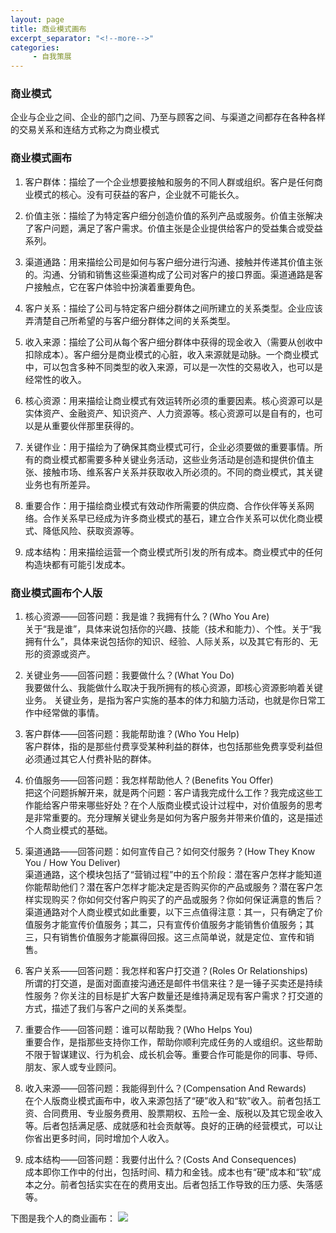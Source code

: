 ```yaml
---
layout: page
title: 商业模式画布
excerpt_separator: "<!--more-->"
categories:
     - 自我策展
---
```

### 商业模式
企业与企业之间、企业的部门之间、乃至与顾客之间、与渠道之间都存在各种各样的交易关系和连结方式称之为商业模式
<!--more-->

### 商业模式画布

1. 客户群体：描绘了一个企业想要接触和服务的不同人群或组织。客户是任何商业模式的核心。没有可获益的客户，企业就不可能长久。

2. 价值主张：描绘了为特定客户细分创造价值的系列产品或服务。价值主张解决了客户问题，满足了客户需求。价值主张是企业提供给客户的受益集合或受益系列。

3. 渠道通路：用来描绘公司是如何与客户细分进行沟通、接触并传递其价值主张的。沟通、分销和销售这些渠道构成了公司对客户的接口界面。渠道通路是客户接触点，它在客户体验中扮演着重要角色。

4. 客户关系：描绘了公司与特定客户细分群体之间所建立的关系类型。企业应该弄清楚自己所希望的与客户细分群体之间的关系类型。

5. 收入来源：描绘了公司从每个客户细分群体中获得的现金收入（需要从创收中扣除成本）。客户细分是商业模式的心脏，收入来源就是动脉。一个商业模式中，可以包含多种不同类型的收入来源，可以是一次性的交易收入，也可以是经常性的收入。

6. 核心资源：用来描绘让商业模式有效运转所必须的重要因素。核心资源可以是实体资产、金融资产、知识资产、人力资源等。核心资源可以是自有的，也可以是从重要伙伴那里获得的。

7. 关键作业：用于描绘为了确保其商业模式可行，企业必须要做的重要事情。所有的商业模式都需要多种关键业务活动，这些业务活动是创造和提供价值主张、接触市场、维系客户关系并获取收入所必须的。不同的商业模式，其关键业务也有所差异。

8. 重要合作：用于描绘商业模式有效动作所需要的供应商、合作伙伴等关系网络。合作关系早已经成为许多商业模式的基石，建立合作关系可以优化商业模式、降低风险、获取资源等。

9. 成本结构：用来描绘运营一个商业模式所引发的所有成本。商业模式中的任何构造块都有可能引发成本。


### 商业模式画布个人版
1. 核心资源——回答问题：我是谁？我拥有什么？(Who You Are)</br>
关于“我是谁”，具体来说包括你的兴趣、技能（技术和能力）、个性。关于“我拥有什么”，具体来说包括你的知识、经验、人际关系，以及其它有形的、无形的资源或资产。

2. 关键业务——回答问题：我要做什么？(What You Do)</br>
我要做什么、我能做什么取决于我所拥有的核心资源，即核心资源影响着关键业务。
关键业务，是指为客户实施的基本的体力和脑力活动，也就是你日常工作中经常做的事情。

3. 客户群体——回答问题：我能帮助谁？(Who You Help)</br>
客户群体，指的是那些付费享受某种利益的群体，也包括那些免费享受利益但必须通过其它人付费补贴的群体。

4. 价值服务——回答问题：我怎样帮助他人？(Benefits You Offer)</br>
把这个问题拆解开来，就是两个问题：客户请我完成什么工作？我完成这些工作能给客户带来哪些好处？在个人版商业模式设计过程中，对价值服务的思考是非常重要的。充分理解关键业务是如何为客户服务并带来价值的，这是描述个人商业模式的基础。

5. 渠道通路——回答问题：如何宣传自己？如何交付服务？(How They Know You / How You Deliver)</br>
渠道通路，这个模块包括了“营销过程”中的五个阶段：潜在客户怎样才能知道你能帮助他们？潜在客户怎样才能决定是否购买你的产品或服务？潜在客户怎样实现购买？你如何交付客户购买了的产品或服务？你如何保证满意的售后？
渠道通路对个人商业模式如此重要，以下三点值得注意：其一，只有确定了价值服务才能宣传价值服务；其二，只有宣传价值服务才能销售价值服务；其三，只有销售价值服务才能赢得回报。这三点简单说，就是定位、宣传和销售。

6. 客户关系——回答问题：我怎样和客户打交道？(Roles Or Relationships)</br>
所谓的打交道，是面对面直接沟通还是邮件书信来往？是一锤子买卖还是持续性服务？你关注的目标是扩大客户数量还是维持满足现有客户需求？打交道的方式，描述了我们与客户之间的关系类型。

7. 重要合作——回答问题：谁可以帮助我？(Who Helps You)</br>
重要合作，是指那些支持你工作，帮助你顺利完成任务的人或组织。这些帮助不限于智谋建议、行为机会、成长机会等。重要合作可能是你的同事、导师、朋友、家人或专业顾问。

8. 收入来源——回答问题：我能得到什么？(Compensation And Rewards)</br>
在个人版商业模式画布中，收入来源包括了“硬”收入和“软”收入。前者包括工资、合同费用、专业服务费用、股票期权、五险一金、版税以及其它现金收入等。后者包括满足感、成就感和社会贡献等。良好的正确的经营模式，可以让你省出更多时间，同时增加个人收入。

9. 成本结构——回答问题：我要付出什么？(Costs And Consequences)</br>
成本即你工作中的付出，包括时间、精力和金钱。成本也有“硬”成本和“软”成本之分。前者包括实实在在的费用支出。后者包括工作导致的压力感、失落感等。

下图是我个人的商业画布：
<img src="https://gitee.com/timem00n/self-curation-1/raw/master/imgae/%E5%95%86%E4%B8%9A%E7%94%BB%E5%B8%83%20(1).png">
